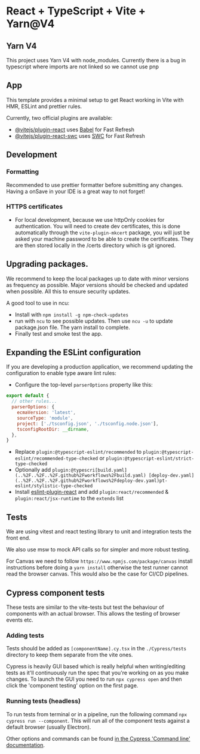 # React + TypeScript + Vite + Yarn@V4

## Yarn V4
This project uses Yarn V4 with node_modules. Currently there is a bug in typescript where imports are not linked so we cannot use pnp



## App

This template provides a minimal setup to get React working in Vite with HMR, ESLint and prettier rules.

Currently, two official plugins are available:

- [@vitejs/plugin-react](https://github.com/vitejs/vite-plugin-react/blob/main/packages/plugin-react/README.md) uses [Babel](https://babeljs.io/) for Fast Refresh
- [@vitejs/plugin-react-swc](https://github.com/vitejs/vite-plugin-react-swc) uses [SWC](https://swc.rs/) for Fast Refresh

## Development

### Formatting

Recommended to use prettier formatter before submitting any changes. Having a onSave in your IDE is a great way to not forget!

### HTTPS certificates

- For local development, because we use httpOnly cookies for authentication. You will need to create dev certificates, this is done automatically through the `vite-plugin-mkcert` package, you will just be asked your machine password to be able to create the certificates. They are then stored locally in the /certs directory which is git ignored.

## Upgrading packages.

We recommend to keep the local packages up to date with minor versions as frequency as possible.
Major versions should be checked and updated when possible. All this to ensure security updates.

A good tool to use in ncu:
- Install with `npm install -g npm-check-updates`
- run with `ncu` to see possible updates. Then use `ncu -u` to update package.json file. The yarn install to complete.
- Finally test and smoke test the app. 



## Expanding the ESLint configuration

If you are developing a production application, we recommend updating the configuration to enable type aware lint rules:

- Configure the top-level `parserOptions` property like this:

```js
export default {
  // other rules...
  parserOptions: {
    ecmaVersion: 'latest',
    sourceType: 'module',
    project: ['./tsconfig.json', './tsconfig.node.json'],
    tsconfigRootDir: __dirname,
  },
}
```

- Replace `plugin:@typescript-eslint/recommended` to `plugin:@typescript-eslint/recommended-type-checked` or `plugin:@typescript-eslint/strict-type-checked`
- Optionally add `plugin:@typescri[build.yaml](..%2F..%2F..%2F.github%2Fworkflows%2Fbuild.yaml)
[deploy-dev.yaml](..%2F..%2F..%2F.github%2Fworkflows%2Fdeploy-dev.yaml)pt-eslint/stylistic-type-checked`
- Install [eslint-plugin-react](https://github.com/jsx-eslint/eslint-plugin-react) and add `plugin:react/recommended` & `plugin:react/jsx-runtime` to the `extends` list

## Tests

We are using vitest and react testing library to unit and integration tests the front end.

We also use msw to mock API calls so for simpler and more robust testing.

For Canvas we need to follow `https://www.npmjs.com/package/canvas` install instructions before doing a  `yarn install` otherwise the test runner cannot read the browser canvas.
This would also be the case for CI/CD pipelines.

## Cypress component tests

These tests are similar to the vite-tests but test the behaviour of components with an actual browser. This allows the testing of
browser events etc.

### Adding tests

Tests should be added as `[componentName].cy.tsx` in the `./Cypress/tests` directory to keep them separate from the vite ones.

Cypress is heavily GUI based which is really helpful when writing/editing tests as it'll continuously run the spec that you're
working on as you make changes. To launch the GUI you need to run `npx cypress open` and then click the 'component testing'
option on the first page.

### Running tests (headless)

To run tests from terminal or in a pipeline, run the following command `npx cypress run --component`.
This will run all of the component tests against a default browser (usually Electron).

Other options and commands can be found [in the Cypress 'Command line' documentation](https://docs.cypress.io/guides/guides/command-line#Options).